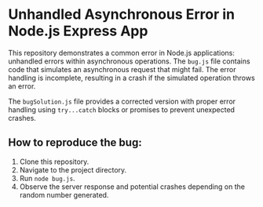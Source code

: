 # Unhandled Asynchronous Error in Node.js Express App

This repository demonstrates a common error in Node.js applications: unhandled errors within asynchronous operations.  The `bug.js` file contains code that simulates an asynchronous request that might fail.  The error handling is incomplete, resulting in a crash if the simulated operation throws an error.

The `bugSolution.js` file provides a corrected version with proper error handling using `try...catch` blocks or promises to prevent unexpected crashes. 

## How to reproduce the bug:
1. Clone this repository.
2. Navigate to the project directory.
3. Run `node bug.js`.
4. Observe the server response and potential crashes depending on the random number generated.
